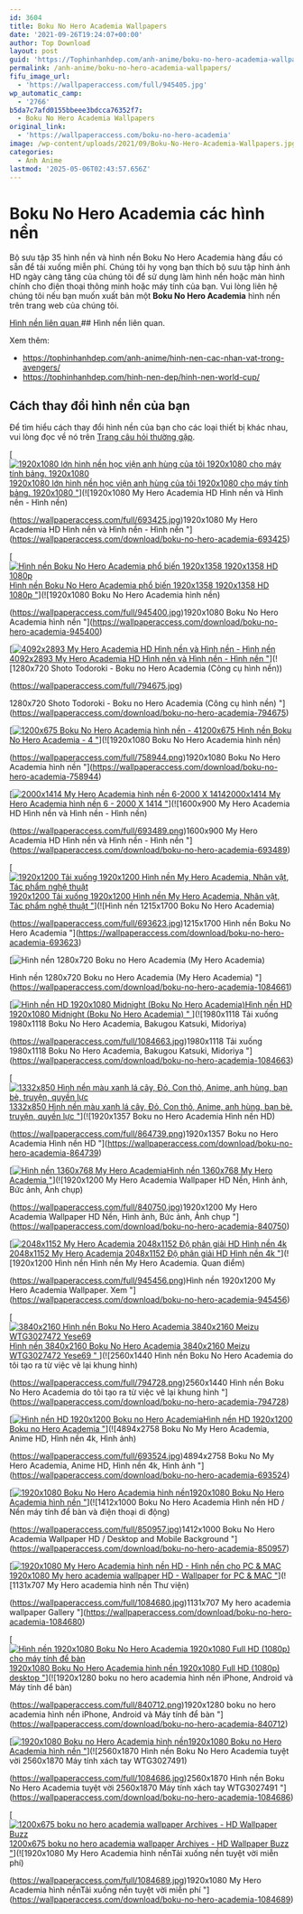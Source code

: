 ```yaml
---
id: 3604
title: Boku No Hero Academia Wallpapers
date: '2021-09-26T19:24:07+00:00'
author: Top Download
layout: post
guid: 'https://Tophinhanhdep.com/anh-anime/boku-no-hero-academia-wallpapers/'
permalink: /anh-anime/boku-no-hero-academia-wallpapers/
fifu_image_url:
  - 'https://wallpaperaccess.com/full/945405.jpg'
wp_automatic_camp:
  - '2766'
b5da7c7afd0155bbeee3bdcca76352f7:
  - Boku No Hero Academia Wallpapers
original_link:
  - 'https://wallpaperaccess.com/boku-no-hero-academia'
image: /wp-content/uploads/2021/09/Boku-No-Hero-Academia-Wallpapers.jpg
categories:
  - Ảnh Anime
lastmod: '2025-05-06T02:43:57.656Z'
---
```

# Boku No Hero Academia các hình nền

Bộ sưu tập 35 hình nền và hình nền Boku No Hero Academia hàng đầu có sẵn để tải xuống miễn phí. Chúng tôi hy vọng bạn thích bộ sưu tập hình ảnh HD ngày càng tăng của chúng tôi để sử dụng làm hình nền hoặc màn hình chính cho điện thoại thông minh hoặc máy tính của bạn. Vui lòng liên hệ chúng tôi nếu bạn muốn xuất bản một **Boku No Hero Academia** hình nền trên trang web của chúng tôi.

[Hình nền liên quan ](#related) ## Hình nền liên quan.

   
 Xem thêm:

   
- <https://tophinhanhdep.com/anh-anime/hinh-nen-cac-nhan-vat-trong-avengers/>
- <https://tophinhanhdep.com/hinh-nen-dep/hinh-nen-world-cup/>

## Cách thay đổi hình nền của bạn

Để tìm hiểu cách thay đổi hình nền của bạn cho các loại thiết bị khác nhau, vui lòng đọc về nó trên [Trang câu hỏi thường gặp](https://tophinhanhdep.com/faq/).

  
[[![1920x1080 lớn hình nền học viện anh hùng của tôi 1920x1080 cho máy tính bảng.  1920x1080](https://wallpaperaccess.com/full/945405.jpg)1920x1080 lớn hình nền học viện anh hùng của tôi 1920x1080 cho máy tính bảng. 1920x1080 "](https://wallpaperaccess.com/download/boku-no-hero-academia-945405)](![1920x1080 My Hero Academia HD Hình nền và Hình nền - Hình nền)

(https://wallpaperaccess.com/full/693425.jpg)1920x1080 My Hero Academia HD Hình nền và Hình nền - Hình nền "](https://wallpaperaccess.com/download/boku-no-hero-academia-693425)

[[![Hình nền Boku No Hero Academia phổ biến 1920x1358 1920x1358 HD 1080p](https://wallpaperaccess.com/full/794672.jpg)Hình nền Boku No Hero Academia phổ biến 1920x1358 1920x1358 HD 1080p "](https://wallpaperaccess.com/download/boku-no-hero-academia-794672)](![1920x1080 Boku No Hero Academia hình nền)

(https://wallpaperaccess.com/full/945400.jpg)1920x1080 Boku No Hero Academia hình nền "](https://wallpaperaccess.com/download/boku-no-hero-academia-945400)

[[![4092x2893 My Hero Academia HD Hình nền và Hình nền - Hình nền](https://wallpaperaccess.com/full/693408.png)4092x2893 My Hero Academia HD Hình nền và Hình nền - Hình nền "](https://wallpaperaccess.com/download/boku-no-hero-academia-693408)](![1280x720 Shoto Todoroki - Boku no Hero Academia (Công cụ hình nền))

(https://wallpaperaccess.com/full/794675.jpg)

1280x720 Shoto Todoroki - Boku no Hero Academia (Công cụ hình nền) "](https://wallpaperaccess.com/download/boku-no-hero-academia-794675)

[[![1200x675 Boku No Hero Academia hình nền - 4](https://wallpaperaccess.com/full/794685.png)1200x675 Hình nền Boku No Hero Academia - 4 "](https://wallpaperaccess.com/download/boku-no-hero-academia-794685)](![1920x1080 Boku No Hero Academia hình nền)

(https://wallpaperaccess.com/full/758944.png)1920x1080 Boku No Hero Academia hình nền "](https://wallpaperaccess.com/download/boku-no-hero-academia-758944)

[[![2000x1414 My Hero Academia hình nền 6-2000 X 1414](https://wallpaperaccess.com/full/945418.png)2000x1414 My Hero Academia hình nền 6 - 2000 X 1414 "](https://wallpaperaccess.com/download/boku-no-hero-academia-945418)](![1600x900 My Hero Academia HD Hình nền và Hình nền - Hình nền)

(https://wallpaperaccess.com/full/693489.png)1600x900 My Hero Academia HD Hình nền và Hình nền - Hình nền "](https://wallpaperaccess.com/download/boku-no-hero-academia-693489)

[[![1920x1200 Tải xuống 1920x1200 Hình nền My Hero Academia, Nhân vật, Tác phẩm nghệ thuật](https://wallpaperaccess.com/full/693556.jpg)1920x1200 Tải xuống 1920x1200 Hình nền My Hero Academia, Nhân vật, Tác phẩm nghệ thuật "](https://wallpaperaccess.com/download/boku-no-hero-academia-693556)](![Hình nền 1215x1700 Boku No Hero Academia)

(https://wallpaperaccess.com/full/693623.jpg)1215x1700 Hình nền Boku No Hero Academia "](https://wallpaperaccess.com/download/boku-no-hero-academia-693623)

 [![Hình nền 1280x720 Boku no Hero Academia (My Hero Academia)](https://wallpaperaccess.com/full/1084661.jpg)

Hình nền 1280x720 Boku no Hero Academia (My Hero Academia) "](https://wallpaperaccess.com/download/boku-no-hero-academia-1084661)

[[![Hình nền HD 1920x1080 Midnight (Boku No Hero Academia)](https://wallpaperaccess.com/full/877281.png)Hình nền HD 1920x1080 Midnight (Boku No Hero Academia) " ](https://wallpaperaccess.com/download/boku-no-hero-academia-877281)](![1980x1118 Tải xuống 1980x1118 Boku No Hero Academia, Bakugou Katsuki, Midoriya)

(https://wallpaperaccess.com/full/1084663.jpg)1980x1118 Tải xuống 1980x1118 Boku No Hero Academia, Bakugou Katsuki, Midoriya "](https://wallpaperaccess.com/download/boku-no-hero-academia-1084663)

[[![1332x850 Hình nền màu xanh lá cây, Đỏ, Con thỏ, Anime, anh hùng, bạn bè, truyện, quyền lực](https://wallpaperaccess.com/full/945440.jpg)1332x850 Hình nền màu xanh lá cây, Đỏ, Con thỏ, Anime, anh hùng, bạn bè, truyện, quyền lực "](https://wallpaperaccess.com/download/boku-no-hero-academia-945440)](![1920x1357 Boku no Hero Academia Hình nền HD)

(https://wallpaperaccess.com/full/864739.png)1920x1357 Boku no Hero Academia Hình nền HD "](https://wallpaperaccess.com/download/boku-no-hero-academia-864739)

[[![Hình nền 1360x768 My Hero Academia](https://wallpaperaccess.com/full/945437.jpg)Hình nền 1360x768 My Hero Academia "](https://wallpaperaccess.com/download/boku-no-hero-academia-945437)](![1920x1200 My Hero Academia Wallpaper HD Nền, Hình ảnh, Bức ảnh, Ảnh chụp)

(https://wallpaperaccess.com/full/840750.jpg)1920x1200 My Hero Academia Wallpaper HD Nền, Hình ảnh, Bức ảnh, Ảnh chụp "](https://wallpaperaccess.com/download/boku-no-hero-academia-840750)

[[![2048x1152 My Hero Academia 2048x1152 Độ phân giải HD Hình nền 4k](https://wallpaperaccess.com/full/693495.jpg)2048x1152 My Hero Academia 2048x1152 Độ phân giải HD Hình nền 4k "](https://wallpaperaccess.com/download/boku-no-hero-academia-693495)](![1920x1200 Hình nền Hình nền My Hero Academia.  Quan điểm)

(https://wallpaperaccess.com/full/945456.png)Hình nền 1920x1200 My Hero Academia Wallpaper. Xem "](https://wallpaperaccess.com/download/boku-no-hero-academia-945456)

[[![3840x2160 Hình nền Boku No Hero Academia 3840x2160 Meizu WTG3027472 Yese69](https://wallpaperaccess.com/full/1084673.jpg)Hình nền 3840x2160 Boku No Hero Academia 3840x2160 Meizu WTG3027472 Yese69 " ](https://wallpaperaccess.com/download/boku-no-hero-academia-1084673)](![2560x1440 Hình nền Boku No Hero Academia do tôi tạo ra từ việc vẽ lại khung hình)

(https://wallpaperaccess.com/full/794728.png)2560x1440 Hình nền Boku No Hero Academia do tôi tạo ra từ việc vẽ lại khung hình "](https://wallpaperaccess.com/download/boku-no-hero-academia-794728)

[[![Hình nền HD 1920x1200 Boku no Hero Academia](https://wallpaperaccess.com/full/693515.png)Hình nền HD 1920x1200 Boku no Hero Academia "](https://wallpaperaccess.com/download/boku-no-hero-academia-693515)](![4894x2758 Boku No My Hero Academia, Anime HD, Hình nền 4k, Hình ảnh)

(https://wallpaperaccess.com/full/693524.jpg)4894x2758 Boku No My Hero Academia, Anime HD, Hình nền 4k, Hình ảnh "](https://wallpaperaccess.com/download/boku-no-hero-academia-693524)

[[![1920x1080 Boku No Hero Academia hình nền](https://wallpaperaccess.com/full/693582.png)1920x1080 Boku No Hero Academia hình nền "](https://wallpaperaccess.com/download/boku-no-hero-academia-693582)](![1412x1000 Boku No Hero Academia Hình nền HD / Nền máy tính để bàn và điện thoại di động)

(https://wallpaperaccess.com/full/850957.jpg)1412x1000 Boku No Hero Academia Wallpaper HD / Desktop and Mobile Background "](https://wallpaperaccess.com/download/boku-no-hero-academia-850957)

[[![1920x1080 My Hero Academia hình nền HD - Hình nền cho PC & MAC](https://wallpaperaccess.com/full/1084679.jpg)1920x1080 My hero academia wallpaper HD - Wallpaper for PC &amp; MAC "](https://wallpaperaccess.com/download/boku-no-hero-academia-1084679)](![1131x707 My Hero academia hình nền Thư viện)

(https://wallpaperaccess.com/full/1084680.jpg)1131x707 My hero academia wallpaper Gallery "](https://wallpaperaccess.com/download/boku-no-hero-academia-1084680)

[[![Hình nền 1920x1080 Boku No Hero Academia 1920x1080 Full HD (1080p) cho máy tính để bàn](https://wallpaperaccess.com/full/794714.jpg)1920x1080 Boku No Hero Academia hình nền 1920x1080 Full HD (1080p) desktop "](https://wallpaperaccess.com/download/boku-no-hero-academia-794714)](![1920x1280 boku no hero academia hình nền iPhone, Android và Máy tính để bàn)

(https://wallpaperaccess.com/full/840712.png)1920x1280 boku no hero academia hình nền iPhone, Android và Máy tính để bàn "](https://wallpaperaccess.com/download/boku-no-hero-academia-840712)

[[![1920x1080 Boku no Hero Academia hình nền](https://wallpaperaccess.com/full/1084685.jpg)1920x1080 Boku no Hero Academia hình nền "](https://wallpaperaccess.com/download/boku-no-hero-academia-1084685)](![2560x1870 Hình nền Boku No Hero Academia tuyệt vời 2560x1870 Máy tính xách tay WTG3027491)

(https://wallpaperaccess.com/full/1084686.jpg)2560x1870 Hình nền Boku No Hero Academia tuyệt vời 2560x1870 Máy tính xách tay WTG3027491 "](https://wallpaperaccess.com/download/boku-no-hero-academia-1084686)

[[![1200x675 boku no hero academia wallpaper Archives - HD Wallpaper Buzz](https://wallpaperaccess.com/full/1084687.png)1200x675 boku no hero academia wallpaper Archives - HD Wallpaper Buzz "](https://wallpaperaccess.com/download/boku-no-hero-academia-1084687)](![1920x1080 My Hero Academia hình nềnTải xuống nền tuyệt vời miễn phí)

(https://wallpaperaccess.com/full/1084689.jpg)1920x1080 My Hero Academia hình nềnTải xuống nền tuyệt vời miễn phí "](https://wallpaperaccess.com/download/boku-no-hero-academia-1084689)
